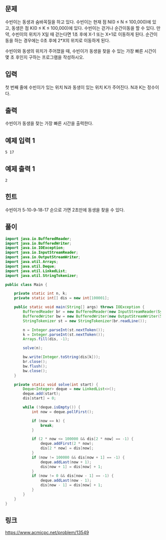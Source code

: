 ## 문제
수빈이는 동생과 숨바꼭질을 하고 있다. 수빈이는 현재 점 N(0 ≤ N ≤ 100,000)에 있고, 동생은 점 K(0 ≤ K ≤ 100,000)에 있다. 수빈이는 걷거나 순간이동을 할 수 있다. 만약, 수빈이의 위치가 X일 때 걷는다면 1초 후에 X-1 또는 X+1로 이동하게 된다. 순간이동을 하는 경우에는 0초 후에 2*X의 위치로 이동하게 된다.

수빈이와 동생의 위치가 주어졌을 때, 수빈이가 동생을 찾을 수 있는 가장 빠른 시간이 몇 초 후인지 구하는 프로그램을 작성하시오.

## 입력
첫 번째 줄에 수빈이가 있는 위치 N과 동생이 있는 위치 K가 주어진다. N과 K는 정수이다.

## 출력
수빈이가 동생을 찾는 가장 빠른 시간을 출력한다.

## 예제 입력 1 
```
5 17
```

## 예제 출력 1 
```
2
```

## 힌트
수빈이가 5-10-9-18-17 순으로 가면 2초만에 동생을 찾을 수 있다.


## 풀이
```java
import java.io.BufferedReader;
import java.io.BufferedWriter;
import java.io.IOException;
import java.io.InputStreamReader;
import java.io.OutputStreamWriter;
import java.util.Arrays;
import java.util.Deque;
import java.util.LinkedList;
import java.util.StringTokenizer;

public class Main {

	private static int n, k;
	private static int[] dis = new int[100001];

	public static void main(String[] args) throws IOException {
		BufferedReader br = new BufferedReader(new InputStreamReader(System.in));
		BufferedWriter bw = new BufferedWriter(new OutputStreamWriter(System.out));
		StringTokenizer st = new StringTokenizer(br.readLine());

		n = Integer.parseInt(st.nextToken());
		k = Integer.parseInt(st.nextToken());
		Arrays.fill(dis, -1);

		solve(n);

		bw.write(Integer.toString(dis[k]));
		br.close();
		bw.flush();
		bw.close();
	}

	private static void solve(int start) {
		Deque<Integer> deque = new LinkedList<>();
		deque.add(start);
		dis[start] = 0;

		while (!deque.isEmpty()) {
			int now = deque.pollFirst();

			if (now == k) {
				break;
			}

			if (2 * now <= 100000 && dis[2 * now] == -1) {
				deque.addFirst(2 * now);
				dis[2 * now] = dis[now];
			}
			if (now != 100000 && dis[now + 1] == -1) {
				deque.addLast(now + 1);
				dis[now + 1] = dis[now] + 1;
			}
			if (now != 0 && dis[now - 1] == -1) {
				deque.addLast(now - 1);
				dis[now - 1] = dis[now] + 1;
			}
		}
	}
}
```

## 링크
https://www.acmicpc.net/problem/13549
